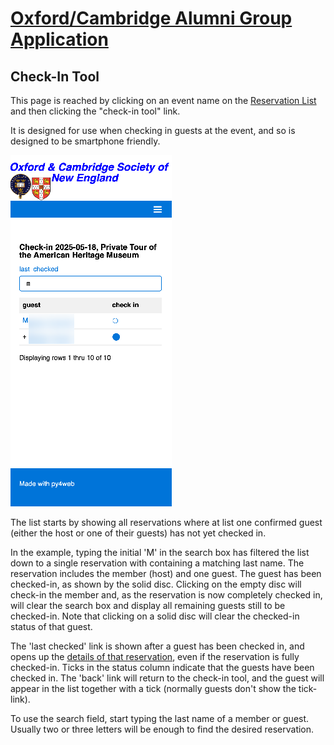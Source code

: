 # [Oxford/Cambridge Alumni Group Application](index.md)

## Check-In Tool

This page is reached by clicking on an event name on the [Reservation List](reservation_list.md) and then clicking the "check-in tool" link.

It is designed for use when checking in guests at the event, and so is designed to be smartphone friendly.

![check_in](images/check_in.png)

The list starts by showing all reservations where at list one confirmed guest (either the host or one of their guests) has not yet checked in.

In the example, typing the initial 'M' in the search box has filtered the list down to a single reservation with containing a matching last name. The reservation includes the member (host) and one guest. The guest has been checked-in, as shown by the solid disc. Clicking on the empty disc will check-in the member and, as the reservation is now completely checked in, will clear the search box and display all remaining guests still to be checked-in. Note that clicking on a solid disc will clear the checked-in status of that guest.

The 'last checked' link is shown after a guest has been checked in, and opens up the [details of that reservation](event_registration.md), even if the reservation is fully checked-in. Ticks in the status column indicate that the guests have been checked in. The 'back' link will return to the check-in tool, and the guest will appear in the list together with a tick (normally guests don't show the tick-link).

To use the search field, start typing the last name of a member or guest. Usually two or three letters will be enough to find the desired reservation.
